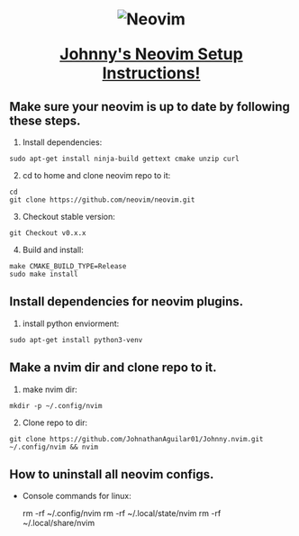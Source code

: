 <h1 align="center">
  <img src="https://raw.githubusercontent.com/neovim/neovim.github.io/master/logos/neovim-logo-300x87.png" alt="Neovim">

  <a href="https://neovim.io/doc/">Johnny's Neovim Setup Instructions!</a>
</h1>

Make sure your neovim is up to date by following these steps.
--------
  1. Install dependencies:

    sudo apt-get install ninja-build gettext cmake unzip curl

  2. cd to home and clone neovim repo to it:

    cd
    git clone https://github.com/neovim/neovim.git

  3. Checkout stable version:

    git Checkout v0.x.x

  4. Build and install:

    make CMAKE_BUILD_TYPE=Release
    sudo make install

Install dependencies for neovim plugins.
--------
  1. install python enviorment:
    
    sudo apt-get install python3-venv

Make a nvim dir and clone repo to it.
--------
  1. make nvim dir:

    mkdir -p ~/.config/nvim

  2. Clone repo to dir:
    
    git clone https://github.com/JohnathanAguilar01/Johnny.nvim.git ~/.config/nvim && nvim
    
How to uninstall all neovim configs.
--------
  - Console commands for linux:
    
    rm -rf ~/.config/nvim
    rm -rf ~/.local/state/nvim
    rm -rf ~/.local/share/nvim
